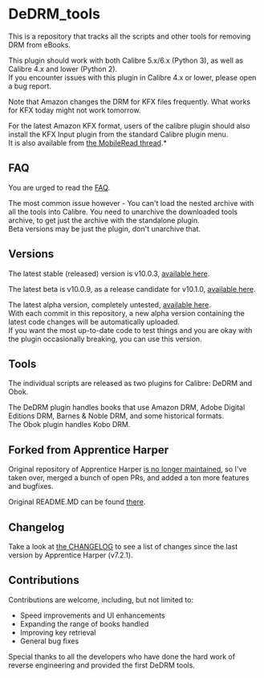 # DeDRM_tools
This is a repository that tracks all the scripts and other tools for removing DRM from eBooks.

This plugin should work with both Calibre 5.x/6.x (Python 3), as well as Calibre 4.x and lower (Python 2).<br>
If you encounter issues with this plugin in Calibre 4.x or lower, please open a bug report. 

Note that Amazon changes the DRM for KFX files frequently. What works for KFX today might not work tomorrow.

For the latest Amazon KFX format, users of the calibre plugin should also install the KFX Input plugin from the standard Calibre plugin menu.<br>
It is also available from [the MobileRead thread](https://www.mobileread.com/forums/showthread.php?t=291290).*

## FAQ

You are urged to read the [FAQ](https://github.com/noDRM/DeDRM_tools/blob/master/FAQs.md). 

The most common issue however - You can't load the nested archive with all the tools into Calibre.
You need to unarchive the downloaded tools archive, to get just the archive with the standalone plugin.<br>
Beta versions may be just the plugin, don't unarchive that.<br>

## Versions
The latest stable (released) version is v10.0.3, [available here](https://github.com/noDRM/DeDRM_tools/releases/tag/v10.0.3).<br>

The latest beta is v10.0.9, as a release candidate for v10.1.0, [available here](https://github.com/noDRM/DeDRM_tools/releases/tag/v10.0.9).<br>

The latest alpha version, completely untested, [available here](https://github.com/noDRM/DeDRM_tools_autorelease/releases).<br>
With each commit in this repository, a new alpha version containing the latest code changes will be automatically uploaded.<br>
If you want the most up-to-date code to test things and you are okay with the plugin occasionally breaking, you can use this version.

## Tools

The individual scripts are released as two plugins for Calibre: DeDRM and Obok.

The DeDRM plugin handles books that use Amazon DRM, Adobe Digital Editions DRM, Barnes & Noble DRM, and some historical formats.<br>
The Obok plugin handles Kobo DRM.

## Forked from Apprentice Harper

Original repository of Apprentice Harper [is no longer maintained](https://github.com/apprenticeharper/DeDRM_tools#no-longer-maintained), so I've taken over, merged a bunch of open PRs, and added a ton more features and bugfixes. 

Original README.MD can be found [there](https://github.com/apprenticeharper/DeDRM_tools?tab=readme-ov-file#dedrm_tools).

## Changelog
Take a look at [the CHANGELOG](https://github.com/noDRM/DeDRM_tools/blob/master/CHANGELOG.md) to see a list of changes since the last version by Apprentice Harper (v7.2.1). 

## Contributions

Contributions are welcome, including, but not limited to: 
* Speed improvements and UI enhancements
* Expanding the range of books handled
* Improving key retrieval
* General bug fixes

Special thanks to all the developers who have done the hard work of reverse engineering and provided the first DeDRM tools.
